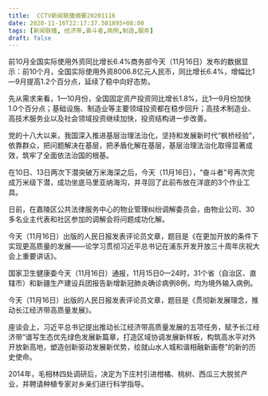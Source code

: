 ```yaml
---
title:  CCTV新闻联播摘要20201116
date: 2020-11-16T22:17:37.501895+08:00
tags: [新闻联播, 经济带,奋斗者,病例,制造,服务]
draft: false
---
```


前10月全国实际使用外资同比增长6.4%商务部今天（11月16日）发布的数据显示：前10个月，全国实际使用外资8006.8亿元人民币，同比增长6.4%，增幅比1—9月提高1.2个百分点，延续了稳中向好态势。

先从需求来看，1—10月份，全国固定资产投资同比增长1.8%，比1—9月份加快1.0个百分点；基础设施、<span class="keywords_fund">制造</span>业等主要领域投资都在稳步回升；高技术<span class="keywords_fund">制造</span>业、高技术<span class="keywords_fund">服务</span>业以及社会领域投资继续加快，投资结构进一步改善。

党的十八大以来，我国深入推进基层治理法治化，坚持和发展新时代“枫桥经验”，依靠群众，把问题解决在基层，把矛盾化解在基层，基层治理法治化取得显著成效，筑牢了全面依法治国的根基。

在10日、13日两次下潜突破万米海深之后，今天（11月16日），“<span class="keywords_content">奋斗者</span>”号再次完成万米级下潜，成功坐底马里亚纳海沟，并寻回了此前布放在洋底的3个作业工具。

日前，在嘉陵区公共法律<span class="keywords_fund">服务</span>中心的物业管理纠纷调解委员会，由物业公司、30多名业主代表和社区参加的调解会将问题成功化解。

今天（11月16日）出版的人民日报发表评论员文章，题目是《在更加开放的条件下实现更高质量的发展——论学习贯彻习近平总书记在浦东开发开放三十周年庆祝大会上重要讲话》。

国家卫生健康委今天（11月16日）通报，11月15日0—24时，31个省（自治区、直辖市）和新疆生产建设兵团报告新增新冠肺炎确诊<span class="keywords_content">病例</span>8例，均为境外输入<span class="keywords_content">病例</span>。

今天（11月16日）出版的人民日报发表评论员文章，题目是《贯彻新发展理念，推动长江<span class="keywords_content">经济带</span>高质量发展》。

座谈会上，习近平总书记提出推动长江<span class="keywords_content">经济带</span>高质量发展的五项任务，赋予长江<span class="keywords_content">经济带</span>“谱写生态优先绿色发展新篇章，打造区域协调发展新样板，构筑高水平对外开放新高地，塑造创新驱动发展新优势，绘就山水人城和谐相融新画卷”的新的历史使命。

2014年，毛相林四处调研后，决定为下庄村引进柑橘、桃树、西瓜三大脱贫产业，并聘请种植专家对乡亲们进行科学指导。
